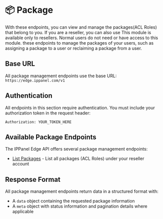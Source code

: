 # 📦 Package

With these endpoints, you can view and manage the packages(ACL Roles) that belong to you. If you are a reseller, you can also use This module is available only to resellers. Normal users do not need or have access to this module. these endpoints to manage the packages of your users, such as assigning a package to a user or reclaiming a package from a user.

## Base URL

All package management endpoints use the base URL: `https://edge.ippanel.com/v1`

## Authentication

All endpoints in this section require authentication. You must include your authorization token in the request header:

```
Authorization: YOUR_TOKEN_HERE
```

## Available Package Endpoints

The IPPanel Edge API offers several package management endpoints:

- [List Packages](./list-packages) -  List all packages (ACL Roles) under your reseller account

## Response Format

All package management endpoints return data in a structured format with:

- A `data` object containing the requested package information
- A `meta` object with status information and pagination details where applicable
